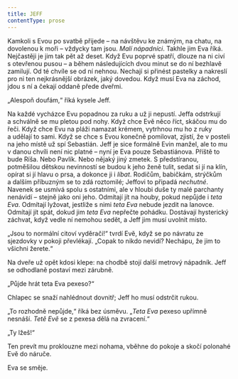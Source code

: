 ```yaml
---
title: JEFF
contentType: prose
---
```


  

Kamkoli s Evou po svatbě přijede – na návštěvu ke známým, na chatu, na dovolenou k moři – vždycky tam jsou. _Malí nápadníci_. Takhle jim Eva říká. Nejčastěji je jim tak pět až deset. Když Evu poprvé spatří, dlouze na ni civí s otevřenou pusou – a během následujících dvou minut se do ní bezhlavě zamilují. Od té chvíle se od ní nehnou. Nechají si přinést pastelky a nakreslí pro ni ten nejkrásnější obrázek, jaký dovedou. Když musí Eva na záchod, jdou s ní a čekají oddaně přede dveřmi.

„Alespoň doufám,“ říká kysele Jeff.

Na každé vycházce Evu popadnou za ruku a už ji nepustí. Jeffa odstrkují a schválně se mu pletou pod nohy. Když chce Evě něco říct, skáčou mu do řeči. Když chce Evu na pláži namazat krémem, vytrhnou mu ho z ruky a udělají to sami. Když se chce s Evou konečně pomilovat, zjistí, že v posteli na jeho místě už spí Sebastián. Jeff je sice formálně Evin manžel, ale to mu v danou chvíli není nic platné – nyní je Eva pouze Sebastiánova. Příště to bude Ríša. Nebo Pavlík. Nebo nějaký jiný zmetek. S předstíranou, potměšilou dětskou nevinností se budou k jeho ženě tulit, sedat si jí na klín, opírat si jí hlavu o prsa, a dokonce ji i _líbat_. Rodičům, babičkám, strýčkům a dalším příbuzným se to zdá roztomilé; Jeffovi to připadá _nechutné_. Navenek se usmívá spolu s ostatními, ale v hloubi duše ty malé parchanty nenávidí – stejně jako oni jeho. Odmítají jít na houby, pokud nepůjde i _teta Eva_. Odmítají lyžovat, jestliže s nimi _teta Eva_ nebude jezdit na lanovce. Odmítají jít spát, dokud jim _teta Eva_ nepřečte pohádku. Dostávají hysterický záchvat, když vedle ní nemohou sedět, a Jeff jim musí uvolnit místo.

„Jsou to normální citoví vyděrači!“ tvrdí Evě, když se po návratu ze sjezdovky v pokoji převlékají. „Copak to nikdo nevidí? Nechápu, že jim to všichni žerete.“

Na dveře už opět kdosi klepe: na chodbě stojí další metrový nápadník. Jeff se odhodlaně postaví mezi zárubně.

„Půjde hrát teta Eva pexeso?“

Chlapec se snaží nahlédnout dovnitř; Jeff ho musí odstrčit rukou.

„To rozhodně nepůjde,“ říká bez úsměvu. „_Teta Eva_ pexeso upřímně nesnáší. _Tetě Evě_ se z pexesa dělá na zvracení.“

„Ty lžeš!“

Ten prevít mu proklouzne mezi nohama, vběhne do pokoje a skočí polonahé Evě do náruče.

Eva se směje.
